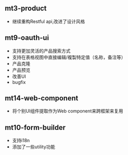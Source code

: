## mt3-product
- 继续重构Restful api,改进了设计风格
## mt9-oauth-ui
- 支持更加灵活的产品搜索方式
- 支持在表格视图中直接编辑/複製特定值（名称，备注等）
- 产品克隆
- 产品预览
- 改善UI
- bugfix
## mt14-web-component
- 将个别UI组件提取作为Web component来跨框架来复用
## mt10-form-builder
- 支持i18n
- 添加了一些utility功能
